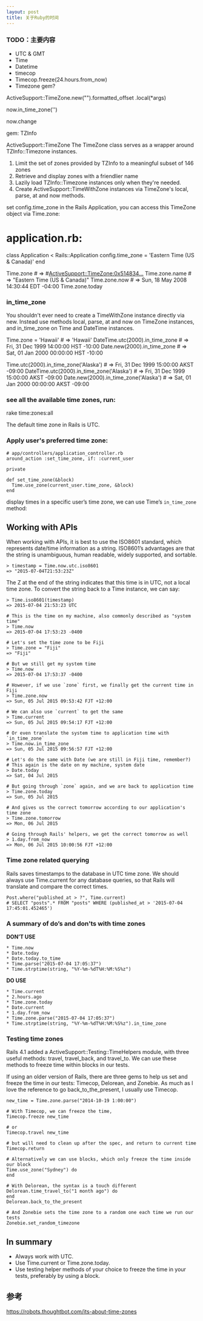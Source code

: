 ```yaml
---
layout: post
title: 关于Ruby的时间
---
```


### TODO：主要内容

* UTC & GMT
* Time
* Datetime
* timecop
* Timecop.freeze(24.hours.from_now)
* Timezone gem?

ActiveSupport::TimeZone.new("").formatted_offset
                               .local(*args)

now.in_time_zone('')

now.change

gem: TZInfo

ActiveSupport::TimeZone
The TimeZone class serves as a wrapper around TZInfo::Timezone instances.

1. Limit the set of zones provided by TZInfo to a meaningful subset of 146 zones
2. Retrieve and display zones with a friendlier name
3. Lazily load TZInfo::Timezone instances only when they're needed.
4. Create ActiveSupport::TimeWithZone instances via TimeZone's local, parse, at and now methods.

set config.time_zone in the Rails Application, you can access this TimeZone object via Time.zone:

# application.rb:
class Application < Rails::Application
  config.time_zone = 'Eastern Time (US & Canada)'
end

Time.zone      # => #<ActiveSupport::TimeZone:0x514834...>
Time.zone.name # => "Eastern Time (US & Canada)"
Time.zone.now  # => Sun, 18 May 2008 14:30:44 EDT -04:00
Time.zone.today

### in\_time\_zone
You shouldn't ever need to create a TimeWithZone instance directly via new. Instead use methods local, parse, at and now on TimeZone instances, and in_time_zone on Time and DateTime instances.

Time.zone = 'Hawaii'        # => 'Hawaii'
DateTime.utc(2000).in_time_zone # => Fri, 31 Dec 1999 14:00:00 HST -10:00
Date.new(2000).in_time_zone  # => Sat, 01 Jan 2000 00:00:00 HST -10:00

Time.utc(2000).in_time_zone('Alaska') # => Fri, 31 Dec 1999 15:00:00 AKST -09:00
DateTime.utc(2000).in_time_zone('Alaska') # => Fri, 31 Dec 1999 15:00:00 AKST -09:00
Date.new(2000).in_time_zone('Alaska')  # => Sat, 01 Jan 2000 00:00:00 AKST -09:00

### see all the available time zones, run:
rake time:zones:all


The default time zone in Rails is UTC.

### Apply user's preferred time zone:

```
# app/controllers/application_controller.rb
around_action :set_time_zone, if: :current_user

private

def set_time_zone(&block)
  Time.use_zone(current_user.time_zone, &block)
end
```

display times in a specific user’s time zone, we can use Time’s `in_time_zone` method:

## Working with APIs
When working with APIs, it is best to use the ISO8601 standard, which represents date/time information as a string. ISO8601’s advantages are that the string is unambiguous, human readable, widely supported, and sortable. 

```
> timestamp = Time.now.utc.iso8601 
=> "2015-07-04T21:53:23Z"
```

The Z at the end of the string indicates that this time is in UTC, not a local time zone. To convert the string back to a Time instance, we can say:

```
> Time.iso8601(timestamp)
=> 2015-07-04 21:53:23 UTC
```

```
# This is the time on my machine, also commonly described as "system time"
> Time.now
=> 2015-07-04 17:53:23 -0400

# Let's set the time zone to be Fiji
> Time.zone = "Fiji"
=> "Fiji"

# But we still get my system time
> Time.now
=> 2015-07-04 17:53:37 -0400

# However, if we use `zone` first, we finally get the current time in Fiji
> Time.zone.now
=> Sun, 05 Jul 2015 09:53:42 FJT +12:00

# We can also use `current` to get the same
> Time.current
=> Sun, 05 Jul 2015 09:54:17 FJT +12:00

# Or even translate the system time to application time with `in_time_zone`
> Time.now.in_time_zone
=> Sun, 05 Jul 2015 09:56:57 FJT +12:00

# Let's do the same with Date (we are still in Fiji time, remember?)
# This again is the date on my machine, system date
> Date.today
=> Sat, 04 Jul 2015

# But going through `zone` again, and we are back to application time
> Time.zone.today
=> Sun, 05 Jul 2015

# And gives us the correct tomorrow according to our application's time zone
> Time.zone.tomorrow
=> Mon, 06 Jul 2015

# Going through Rails' helpers, we get the correct tomorrow as well
> 1.day.from_now
=> Mon, 06 Jul 2015 10:00:56 FJT +12:00
```

### Time zone related querying
Rails saves timestamps to the database in UTC time zone. We should always use Time.current for any database queries, so that Rails will translate and compare the correct times.

```
Post.where("published_at > ?", Time.current)
# SELECT "posts".* FROM "posts" WHERE (published_at > '2015-07-04 17:45:01.452465')
```

### A summary of do’s and don'ts with time zones
**DON’T USE**

```
* Time.now
* Date.today
* Date.today.to_time
* Time.parse("2015-07-04 17:05:37")
* Time.strptime(string, "%Y-%m-%dT%H:%M:%S%z")
```

**DO USE**

```
* Time.current
* 2.hours.ago
* Time.zone.today
* Date.current
* 1.day.from_now
* Time.zone.parse("2015-07-04 17:05:37")
* Time.strptime(string, "%Y-%m-%dT%H:%M:%S%z").in_time_zone
```

### Testing time zones
Rails 4.1 added a ActiveSupport::Testing::TimeHelpers module, with three useful methods: travel, travel_back, and travel_to. We can use these methods to freeze time within blocks in our tests.

If using an older version of Rails, there are three gems to help us set and freeze the time in our tests: Timecop, Delorean, and Zonebie. As much as I love the reference to go back_to_the_present, I usually use Timecop.

```
new_time = Time.zone.parse("2014-10-19 1:00:00")

# With Timecop, we can freeze the time,
Timecop.freeze new_time

# or
Timecop.travel new_time

# but will need to clean up after the spec, and return to current time
Timecop.return

# Alternatively we can use blocks, which only freeze the time inside our block
Time.use_zone("Sydney") do
end

# With Delorean, the syntax is a touch different
Delorean.time_travel_to("1 month ago") do
end
Delorean.back_to_the_present

# And Zonebie sets the time zone to a random one each time we run our tests
Zonebie.set_random_timezone
```

## In summary
* Always work with UTC.
* Use Time.current or Time.zone.today.
* Use testing helper methods of your choice to freeze the time in your tests, preferably by using a block.


## 参考
https://robots.thoughtbot.com/its-about-time-zones



